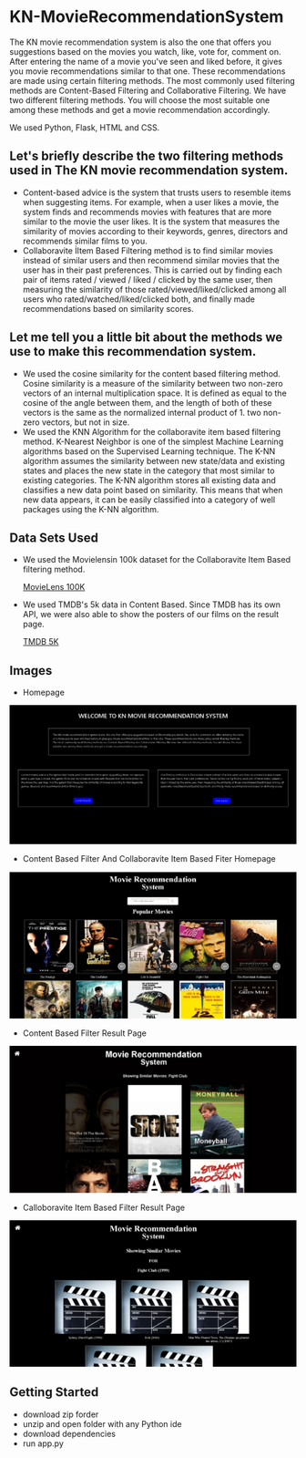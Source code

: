 # KN-MovieRecommendationSystem
 The KN movie recommendation system is also the one that offers you suggestions based on the movies you watch, like, vote for, comment on.
 After entering the name of a movie you've seen and liked before, it gives you movie recommendations similar to that one.
 These recommendations are made using certain filtering methods.
 The most commonly used filtering methods are Content-Based Filtering and Collaborative Filtering.
 We have two different filtering methods.
 You will choose the most suitable one among these methods and get a movie recommendation accordingly.
 
 We used Python, Flask, HTML and CSS.
 
 ## Let's briefly describe the two filtering methods used in The KN movie recommendation system.
   * Content-based advice is the system that trusts users to resemble items when suggesting items. For example, when a user likes a movie, the system finds and recommends movies with features that are more similar to the movie the user likes. It is the system that measures the similarity of movies according to their keywords, genres, directors and recommends similar films to you.
   * Collaboravite İItem Based Filtering method is to find similar movies instead of similar users and then recommend similar movies that the user has in their past preferences.
This is carried out by finding each pair of items rated / viewed / liked / clicked by the same user, then measuring the similarity of those rated/viewed/liked/clicked among all users who rated/watched/liked/clicked both, and finally made recommendations based on similarity scores.

## Let me tell you a little bit about the methods we use to make this recommendation system.
   * We used the cosine similarity for the content based filtering method. Cosine similarity is a measure of the similarity between two non-zero vectors of an internal multiplication space. It is defined as equal to the cosine of the angle between them, and the length of both of these vectors is the same as the normalized internal product of 1. two non-zero vectors, but not in size. 
   * We used the KNN Algorithm for the collaboravite item based filtering method. K-Nearest Neighbor is one of the simplest Machine Learning algorithms based on the Supervised Learning technique. The K-NN algorithm assumes the similarity between new state/data and existing states and places the new state in the category that most similar to existing categories. The K-NN algorithm stores all existing data and classifies a new data point based on similarity. This means that when new data appears, it can be easily classified into a category of well packages using the K-NN algorithm.

## Data Sets Used
  * We used the Movielensin 100k dataset for the Collaboravite Item Based filtering method.

       [MovieLens 100K](https://grouplens.org/datasets/movielens/100k/)

  * We used TMDB's 5k data in Content Based. Since TMDB has its own API, we were also able to show the posters of our films on the result page.

       [TMDB 5K](https://www.kaggle.com/tmdb/tmdb-movie-metadata)

## Images

- Homepage

![](images/homepage.png)

- Content Based Filter And Collaboravite Item Based Fiter Homepage

![](images/home.png)

- Content Based Filter Result Page

![](images/content_based_result.png)

- Calloboravite Item Based Filter Result Page

![](images/collaboravite_item_based_result.png)

## Getting Started

  * download zip forder
  * unzip and open folder with any Python ide
  * download dependencies
  * run app.py
